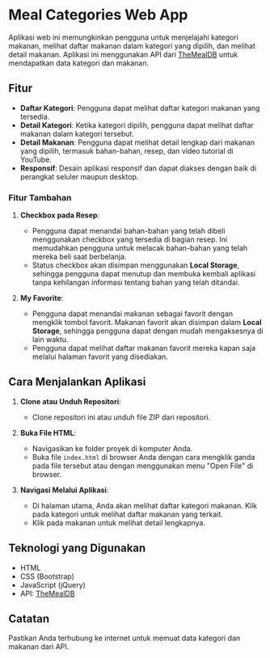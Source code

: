 # Meal Categories Web App

Aplikasi web ini memungkinkan pengguna untuk menjelajahi kategori makanan, melihat daftar makanan dalam kategori yang dipilih, dan melihat detail makanan. Aplikasi ini menggunakan API dari [TheMealDB](https://www.themealdb.com) untuk mendapatkan data kategori dan makanan.

## Fitur

- **Daftar Kategori**: Pengguna dapat melihat daftar kategori makanan yang tersedia.
- **Detail Kategori**: Ketika kategori dipilih, pengguna dapat melihat daftar makanan dalam kategori tersebut.
- **Detail Makanan**: Pengguna dapat melihat detail lengkap dari makanan yang dipilih, termasuk bahan-bahan, resep, dan video tutorial di YouTube.
- **Responsif**: Desain aplikasi responsif dan dapat diakses dengan baik di perangkat seluler maupun desktop.

### Fitur Tambahan

1. **Checkbox pada Resep**:

   - Pengguna dapat menandai bahan-bahan yang telah dibeli menggunakan checkbox yang tersedia di bagian resep. Ini memudahkan pengguna untuk melacak bahan-bahan yang telah mereka beli saat berbelanja.
   - Status checkbox akan disimpan menggunakan **Local Storage**, sehingga pengguna dapat menutup dan membuka kembali aplikasi tanpa kehilangan informasi tentang bahan yang telah ditandai.

2. **My Favorite**:
   - Pengguna dapat menandai makanan sebagai favorit dengan mengklik tombol favorit. Makanan favorit akan disimpan dalam **Local Storage**, sehingga pengguna dapat dengan mudah mengaksesnya di lain waktu.
   - Pengguna dapat melihat daftar makanan favorit mereka kapan saja melalui halaman favorit yang disediakan.

## Cara Menjalankan Aplikasi

1. **Clone atau Unduh Repositori**:

   - Clone repositori ini atau unduh file ZIP dari repositori.

2. **Buka File HTML**:

   - Navigasikan ke folder proyek di komputer Anda.
   - Buka file `index.html` di browser Anda dengan cara mengklik ganda pada file tersebut atau dengan menggunakan menu "Open File" di browser.

3. **Navigasi Melalui Aplikasi**:
   - Di halaman utama, Anda akan melihat daftar kategori makanan. Klik pada kategori untuk melihat daftar makanan yang terkait.
   - Klik pada makanan untuk melihat detail lengkapnya.

## Teknologi yang Digunakan

- HTML
- CSS (Bootstrap)
- JavaScript (jQuery)
- API: [TheMealDB](https://www.themealdb.com)

## Catatan

Pastikan Anda terhubung ke internet untuk memuat data kategori dan makanan dari API.
